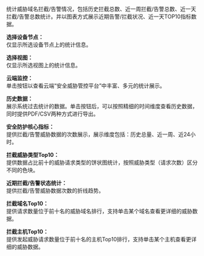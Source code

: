 统计威胁域名拦截/告警情况，包括历史拦截总数、近一周拦截/告警总数、近一天拦截/告警总数统计。并以图表方式展示近期告警/拦截状况、近一天TOP10指标数据。

**选择设备节点：**  
仅显示所选设备节点上的统计信息。

**选择视图：**  
仅显示所选视图上的统计信息。

**云端监控：**  
单击按钮以查看云端“安全威胁管控平台”中丰富、多元的统计展示。

**历史数据：**  
展示系统过去统计的数据。单击按钮后，可以按照精细的时间维度查看历史数据，同时提供PDF/CSV两种方式进行导出。

**安全防护核心指标：**  
提供拦截/告警威胁数据的次数展示，展示维度包括：历史总量、近一周、近24小时。

**拦截威胁类型Top10：**  
提供数据占比前十的威胁请求类型的饼状图统计，按照威胁类型（请求次数）区分不同的色块。

**近期拦截/告警状态统计：**  
提供拦截/告警威胁数据次数的折线趋势。

**拦截域名Top10：**  
提供请求数量位于前十名的威胁域名排行，支持单击某个域名查看更详细的威胁数据。

**拦截主机Top10：**  
提供发起威胁请求数量位于前十名的主机Top10排行，支持单击某个主机查看更详细的威胁数据。
